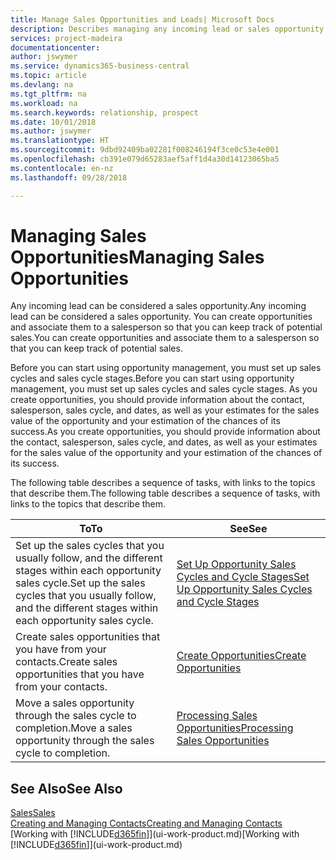 ```yaml
---
title: Manage Sales Opportunities and Leads| Microsoft Docs
description: Describes managing any incoming lead or sales opportunity in Business Central,  and associating the opportunity with a salesperson to keep track of potential sales.
services: project-madeira
documentationcenter: 
author: jswymer
ms.service: dynamics365-business-central
ms.topic: article
ms.devlang: na
ms.tgt_pltfrm: na
ms.workload: na
ms.search.keywords: relationship, prospect
ms.date: 10/01/2018
ms.author: jswymer
ms.translationtype: HT
ms.sourcegitcommit: 9dbd92409ba02281f008246194f3ce0c53e4e001
ms.openlocfilehash: cb391e079d65283aef5aff1d4a30d14123065ba5
ms.contentlocale: en-nz
ms.lasthandoff: 09/28/2018

---
```

# <a name="managing-sales-opportunities"></a><span data-ttu-id="92282-103">Managing Sales Opportunities</span><span class="sxs-lookup"><span data-stu-id="92282-103">Managing Sales Opportunities</span></span>
<span data-ttu-id="92282-104">Any incoming lead can be considered a sales opportunity.</span><span class="sxs-lookup"><span data-stu-id="92282-104">Any incoming lead can be considered a sales opportunity.</span></span> <span data-ttu-id="92282-105">You can create opportunities and associate them to a salesperson so that you can keep track of potential sales.</span><span class="sxs-lookup"><span data-stu-id="92282-105">You can create opportunities and associate them to a salesperson so that you can keep track of potential sales.</span></span>

<span data-ttu-id="92282-106">Before you can start using opportunity management, you must set up sales cycles and sales cycle stages.</span><span class="sxs-lookup"><span data-stu-id="92282-106">Before you can start using opportunity management, you must set up sales cycles and sales cycle stages.</span></span> <span data-ttu-id="92282-107">As you create opportunities, you should provide information about the contact, salesperson, sales cycle, and dates, as well as your estimates for the sales value of the opportunity and your estimation of the chances of its success.</span><span class="sxs-lookup"><span data-stu-id="92282-107">As you create opportunities, you should provide information about the contact, salesperson, sales cycle, and dates, as well as your estimates for the sales value of the opportunity and your estimation of the chances of its success.</span></span>

<span data-ttu-id="92282-108">The following table describes a sequence of tasks, with links to the topics that describe them.</span><span class="sxs-lookup"><span data-stu-id="92282-108">The following table describes a sequence of tasks, with links to the topics that describe them.</span></span>

| <span data-ttu-id="92282-109">To</span><span class="sxs-lookup"><span data-stu-id="92282-109">To</span></span> | <span data-ttu-id="92282-110">See</span><span class="sxs-lookup"><span data-stu-id="92282-110">See</span></span> |
| --- | --- |
| <span data-ttu-id="92282-111">Set up the sales cycles that you usually follow, and the different stages within each opportunity sales cycle.</span><span class="sxs-lookup"><span data-stu-id="92282-111">Set up the sales cycles that you usually follow, and the different stages within each opportunity sales cycle.</span></span> |[<span data-ttu-id="92282-112">Set Up Opportunity Sales Cycles and Cycle Stages</span><span class="sxs-lookup"><span data-stu-id="92282-112">Set Up Opportunity Sales Cycles and Cycle Stages</span></span>](marketing-how-setup-opportunity-sales-cycles-stages.md) |
| <span data-ttu-id="92282-113">Create sales opportunities that you have from your contacts.</span><span class="sxs-lookup"><span data-stu-id="92282-113">Create sales opportunities that you have from your contacts.</span></span> |[<span data-ttu-id="92282-114">Create Opportunities</span><span class="sxs-lookup"><span data-stu-id="92282-114">Create Opportunities</span></span>](marketing-how-create-opportunities.md) |
| <span data-ttu-id="92282-115">Move a sales opportunity through the sales cycle to completion.</span><span class="sxs-lookup"><span data-stu-id="92282-115">Move a sales opportunity through the sales cycle to completion.</span></span> |[<span data-ttu-id="92282-116">Processing Sales Opportunities</span><span class="sxs-lookup"><span data-stu-id="92282-116">Processing Sales Opportunities</span></span>](marketing-processing-sales-opportunities.md) |

## <a name="see-also"></a><span data-ttu-id="92282-117">See Also</span><span class="sxs-lookup"><span data-stu-id="92282-117">See Also</span></span>
[<span data-ttu-id="92282-118">Sales</span><span class="sxs-lookup"><span data-stu-id="92282-118">Sales</span></span>](sales-manage-sales.md)  
[<span data-ttu-id="92282-119">Creating and Managing Contacts</span><span class="sxs-lookup"><span data-stu-id="92282-119">Creating and Managing Contacts</span></span>](marketing-contacts.md)  
<span data-ttu-id="92282-120">[Working with [!INCLUDE[d365fin](includes/d365fin_md.md)]](ui-work-product.md)</span><span class="sxs-lookup"><span data-stu-id="92282-120">[Working with [!INCLUDE[d365fin](includes/d365fin_md.md)]](ui-work-product.md)</span></span>

